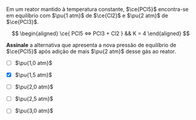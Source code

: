 Em um reator mantido à temperatura constante, $\ce{PCl5}$ encontra-se em equilíbrio com $\pu{1 atm}$ de $\ce{Cl2}$ e $\pu{2 atm}$ de $\ce{PCl3}$. 

$$
\begin{aligned}
\ce{ PCl5 <=> PCl3 + Cl2 } && K = 4
\end{aligned}
$$

**Assinale** a alternativa que apresenta a nova pressão de equilíbrio de $\ce{PCl5}$ após adição de mais $\pu{2 atm}$ desse gás ao reator. 

- [ ] $\pu{1,0 atm}$
- [x] $\pu{1,5 atm}$
- [ ] $\pu{2,0 atm}$
- [ ] $\pu{2,5 atm}$
- [ ] $\pu{3,0 atm}$

